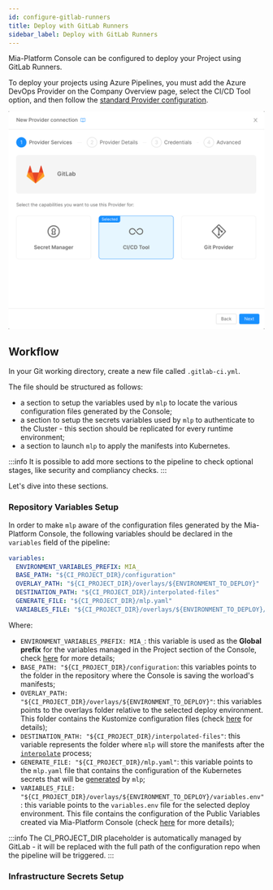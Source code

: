 ```yaml
---
id: configure-gitlab-runners
title: Deploy with GitLab Runners
sidebar_label: Deploy with GitLab Runners
---
```


Mia-Platform Console can be configured to deploy your Project using GitLab Runners.

To deploy your projects using Azure Pipelines, you must add the Azure DevOps Provider on the Company Overview page, select the CI/CD Tool option, and then follow the [standard Provider configuration](/console/company-configuration/providers/configure-provider.mdx).

![Provider](./img/gitlab-runners-provider.png)

## Workflow

In your Git working directory, create a new file called `.gitlab-ci.yml`.

The file should be structured as follows:

- a section to setup the variables used by `mlp` to locate the various configuration files generated by the Console;
- a section to setup the secrets variables used by `mlp` to authenticate to the Cluster - this section should be replicated for every runtime environment;
- a section to launch `mlp` to apply the manifests into Kubernetes.

:::info
It is possible to add more sections to the pipeline to check optional stages, like security and compliancy checks.
:::

Let's dive into these sections.

### Repository Variables Setup

In order to make `mlp` aware of the configuration files generated by the Mia-Platform Console, the following variables should be declared in the `variables` field of the pipeline:

```yaml
variables:
  ENVIRONMENT_VARIABLES_PREFIX: MIA_
  BASE_PATH: "${CI_PROJECT_DIR}/configuration"
  OVERLAY_PATH: "${CI_PROJECT_DIR}/overlays/${ENVIRONMENT_TO_DEPLOY}"
  DESTINATION_PATH: "${CI_PROJECT_DIR}/interpolated-files"
  GENERATE_FILE: "${CI_PROJECT_DIR}/mlp.yaml"
  VARIABLES_FILE: "${CI_PROJECT_DIR}/overlays/${ENVIRONMENT_TO_DEPLOY}/variables.env"
```

Where:

- `ENVIRONMENT_VARIABLES_PREFIX: MIA_`: this variable is used as the **Global prefix** for the variables managed in the Project section of the Console, check [here](../../../console/project-configuration/manage-environment-variables/manage-environment-variables-with-gitlab.md#how-to-differentiate-your-variable-from-one-environment-to-another) for more details;
- `BASE_PATH: "${CI_PROJECT_DIR}/configuration`: this variables points to the folder in the repository where the Console is saving the worload's manifests;
- `OVERLAY_PATH: "${CI_PROJECT_DIR}/overlays/${ENVIRONMENT_TO_DEPLOY}"`: this variables points to the overlays folder relative to the selected deploy environment. This folder contains the Kustomize configuration files (check [here](../../../console/project-configuration/kustomize-your-configurations/manage-a-kustomize-project.md) for details);
- `DESTINATION_PATH: "${CI_PROJECT_DIR}/interpolated-files"`: this variable represents the folder where `mlp` will store the manifests after the [`interpolate`](../../../runtime_suite_tools/mlp/30_interpolate.md) process;
- `GENERATE_FILE: "${CI_PROJECT_DIR}/mlp.yaml"`: this variable points to the `mlp.yaml` file that contains the configuration of the Kubernetes secrets that will be [generated](../../../runtime_suite_tools/mlp/40_generate.md) by `mlp`;
- `VARIABLES_FILE: "${CI_PROJECT_DIR}/overlays/${ENVIRONMENT_TO_DEPLOY}/variables.env"`: this variable points to the `variables.env` file for the selected deploy environment. This file contains the configuration of the Public Variables created via Mia-Platform Console (check [here](../../api-console/api-design/public_variables.md) for more details);

:::info
The CI_PROJECT_DIR placeholder is automatically managed by GitLab - it will be replaced with the full path of the configuration repo when the pipeline will be triggered.
:::

### Infrastructure Secrets Setup
